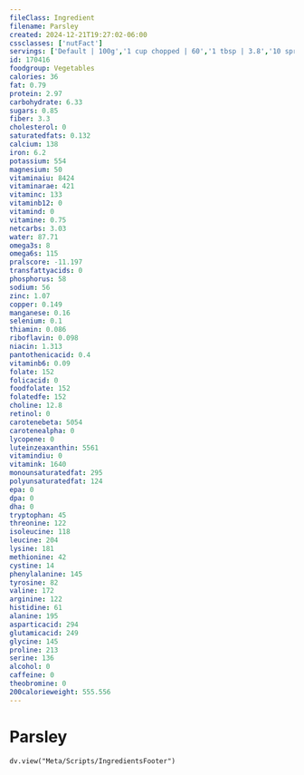 ```yaml
---
fileClass: Ingredient
filename: Parsley
created: 2024-12-21T19:27:02-06:00
cssclasses: ['nutFact']
servings: ['Default | 100g','1 cup chopped | 60','1 tbsp | 3.8','10 sprigs | 10']
id: 170416
foodgroup: Vegetables
calories: 36
fat: 0.79
protein: 2.97
carbohydrate: 6.33
sugars: 0.85
fiber: 3.3
cholesterol: 0
saturatedfats: 0.132
calcium: 138
iron: 6.2
potassium: 554
magnesium: 50
vitaminaiu: 8424
vitaminarae: 421
vitaminc: 133
vitaminb12: 0
vitamind: 0
vitamine: 0.75
netcarbs: 3.03
water: 87.71
omega3s: 8
omega6s: 115
pralscore: -11.197
transfattyacids: 0
phosphorus: 58
sodium: 56
zinc: 1.07
copper: 0.149
manganese: 0.16
selenium: 0.1
thiamin: 0.086
riboflavin: 0.098
niacin: 1.313
pantothenicacid: 0.4
vitaminb6: 0.09
folate: 152
folicacid: 0
foodfolate: 152
folatedfe: 152
choline: 12.8
retinol: 0
carotenebeta: 5054
carotenealpha: 0
lycopene: 0
luteinzeaxanthin: 5561
vitamindiu: 0
vitamink: 1640
monounsaturatedfat: 295
polyunsaturatedfat: 124
epa: 0
dpa: 0
dha: 0
tryptophan: 45
threonine: 122
isoleucine: 118
leucine: 204
lysine: 181
methionine: 42
cystine: 14
phenylalanine: 145
tyrosine: 82
valine: 172
arginine: 122
histidine: 61
alanine: 195
asparticacid: 294
glutamicacid: 249
glycine: 145
proline: 213
serine: 136
alcohol: 0
caffeine: 0
theobromine: 0
200calorieweight: 555.556
---
```


# Parsley

```dataviewjs
dv.view("Meta/Scripts/IngredientsFooter")
```